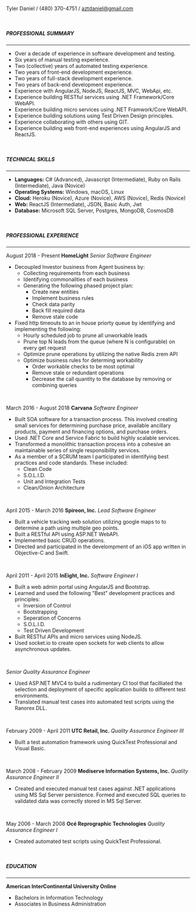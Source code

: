 Tyler Daniel / (480) 370-4751 / aztdaniel@gmail.com

&nbsp;

##### PROFESSIONAL SUMMARY

---

- Over a decade of experience in software development and testing.
- Six years of manual testing experience.
- Two (collective) years of automated testing experience.
- Two years of front-end development experience.
- Two years of full-stack development experience.
- Two years of back-end development experience.
- Experience with AngularJS, NodeJS, ReactJS, MVC, WebApi, etc.
- Experience building RESTful services using .NET Framework/Core WebAPI.
- Experience building micro services using .NET Framwork/Core WebAPI.
- Experience building solutions using Test Driven Design principles.
- Experience collaborating with others using GIT.
- Experience building web front-end experiences using AngularJS and ReactJS.

&nbsp;

##### TECHNICAL SKILLS

---

- **Languages:** C# (Advanced), Javascript (Intermediate), Ruby on Rails (Intermediate), Java (Novice)
- **Operating Systems:** Windows, macOS, Linux
- **Cloud:** Heroku (Novice), Azure (Novice), AWS (Novice), Redis (Novice)
- **Web:** ReactJS (Intermediate), JSON, Basic Auth, Jwt
- **Database:** Microsoft SQL Server, Postgres, MongoDB, CosmosDB

&nbsp;

##### PROFESSIONAL EXPERIENCE

---

August 2018 - Present
**HomeLight**
_Senior Software Engineer_
- Decoupled Investor business from Agent business by:
  - Collecting requirements from each business
  - Identifying commonalities of each business
  - Generating the following phased project plan:
    - Create new entities
    - Implement business rules
    - Check data parity
    - Back fill required data
    - Remove stale code
- Fixed http timeouts to an in house priorty queue by identifying and implementing the following:
  - Hourly scheduled job to prune all unworkable leads
  - Prune top N leads from the queue (where N is configurable) on every get request
  - Optimize prune operations by utilizing the native Redis zrem API
  - Optimize business rules for determing workability
    - Order workable checks to be most optimal
    - Remove stale or redundant operations
    - Decrease the call quantity to the database by removing or combining queries

&nbsp;

March 2016 - August 2018
**Carvana**
_Software Engineer_
- Built SOA software for a transaction process. This involved creating small services for determining purchase price, available ancillary products, payment and financing options, and purchase orders.
- Used .NET Core and Service Fabric to build highly scalable services.
- Transformed a monolithic transaction process into a cohesive an maintainable series of single responsibility services.
- As a member of a SCRUM team I participated in identifying best practices and code standards. These included:
  - Clean Code
  - S.O.L.I.D.
  - Unit and Integration Tests
  - Clean/Onion Architecture

&nbsp;

April 2015 - March 2016
**Spireon, Inc.**
_Lead Software Engineer_
- Built a vehicle tracking web solution utilizing google maps to to determine a path using multiple geo points.
- Built a RESTful API using ASP.NET WebAPI.
- Implemented basic CRUD operations.
- Directed and participated in the develompment of an iOS app written in Objective-C and Swift.

&nbsp;

April 2011 - April 2015
**InEight, Inc.**
_Software Engineer I_
- Built a web admin portal using AngularJS and Bootstrap.
- Learned and used the following "Best" development practices and principles:
  - Inversion of Control
  - Bootstrapping
  - Seperation of Concerns
  - S.O.L.I.D.
  - Test Driven Development
- Built RESTful APIs and micro services using NodeJS.
- Used socket.io to create open sockets for web clients to allow asynchronous updates.

&nbsp;

_Senior Quality Assurance Engineer_
- Used ASP.NET MVC4 to build a rudimentary CI tool that facilliated the selection and deployment of specific application builds to different test environments.
- Translated manual test cases into automated test scripts using the Ranorex DLL.

&nbsp;

February 2009 - April 2011
**UTC Retail, Inc.**
_Quality Assurance Engineer III_
- Built a test automation framework using QuickTest Professional and Visual Basic.

&nbsp;

March 2008 - February 2009
**Mediserve Information Systems, Inc.**
_Quality Assurance Engineer II_
- Created and executed manual test cases against .NET applications using MS Sql Server persistence.  Formed and executed SQL queries to validated data was correctly stored in MS Sql Server.

&nbsp;

May 2006 - March 2008
**Océ Reprographic Technologies**
_Quality Assurance Engineer I_
- Created automated test scripts using QuickTest Professional.

&nbsp;

##### EDUCATION
---
**American InterContinental University Online**
- Bachelors in Information Technology
- Associates in Business Administration
